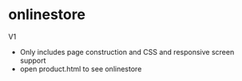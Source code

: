 # onlinestore

V1
- Only includes page construction and CSS and responsive screen support
- open product.html to see onlinestore
